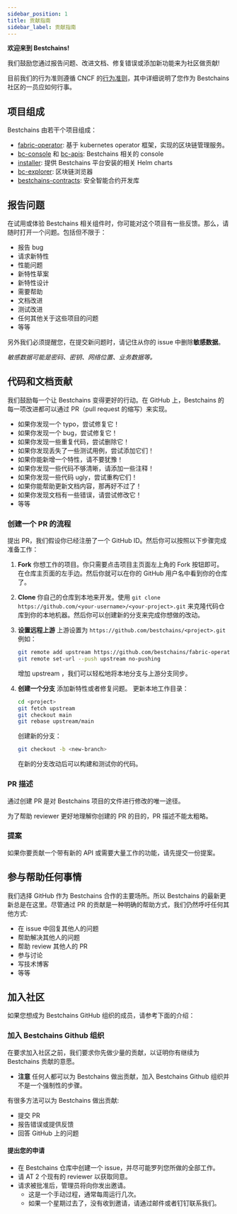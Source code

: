 ```yaml
---
sidebar_position: 1
title: 贡献指南
sidebar_label: 贡献指南
---
```

**欢迎来到 Bestchains!**

我们鼓励您通过报告问题、改进文档、修复错误或添加新功能来为社区做贡献!

目前我们的行为准则遵循 CNCF 的[行为准则](https://github.com/cncf/foundation/blob/main/code-of-conduct.md)，其中详细说明了您作为 Bestchains 社区的一员应如何行事。

## 项目组成

Bestchains 由若干个项目组成：

- [fabric-operator](https://github.com/bestchains/fabric-operator): 基于 kubernetes operator 框架，实现的区块链管理服务。
- [bc-console](https://github.com/bestchains/bc-console) 和 [bc-apis](https://github.com/bestchains/bc-apis): Bestchains 相关的 console
- [installer](https://github.com/bestchains/installer): 提供 Bestchains 平台安装的相关 Helm charts
- [bc-explorer](https://github.com/bestchains/bc-explorer): 区块链浏览器
- [bestchains-contracts](https://github.com/bestchains/bestchains-contracts): 安全智能合约开发库

## 报告问题

在试用或体验 Bestchains 相关组件时，你可能对这个项目有一些反馈。那么，请随时打开一个问题。包括但不限于：

- 报告 bug
- 请求新特性
- 性能问题
- 新特性草案
- 新特性设计
- 需要帮助
- 文档改进
- 测试改进
- 任何其他关于这些项目的问题
- 等等

另外我们必须提醒您，在提交新问题时，请记住从你的 issue 中删除**敏感数据**。

*敏感数据可能是密码、密钥、网络位置、业务数据等。*

## 代码和文档贡献

我们鼓励每一个让 Bestchains 变得更好的行动。在 GitHub 上，Bestchains 的每一项改进都可以通过 PR（pull request 的缩写）来实现。

- 如果你发现一个 typo，尝试修复它！
- 如果你发现一个 bug，尝试修复它！
- 如果你发现一些重复代码，尝试删除它！
- 如果你发现丢失了一些测试用例，尝试添加它们！
- 如果你能新增一个特性，请不要犹豫！
- 如果你发现一些代码不够清晰，请添加一些注释！
- 如果你发现一些代码 ugly，尝试重构它们！
- 如果你能帮助更新文档内容，那再好不过了！
- 如果你发现文档有一些错误，请尝试修改它！
- 等等

### 创建一个 PR 的流程

提出 PR，我们假设你已经注册了一个 GitHub ID。然后你可以按照以下步骤完成准备工作：

1. **Fork** 你想工作的项目。你只需要点击项目主页面左上角的 Fork 按钮即可。
   在仓库主页面的左手边。然后你就可以在你的 GitHub 用户名中看到你的仓库了。
2. **Clone** 你自己的仓库到本地来开发。使用 `git clone https://github.com/<your-username>/<your-project>.git` 来克隆代码仓库到你的本地机器。然后你可以创建新的分支来完成你想做的改动。
3. **设置远程上游** 上游设置为 `https://github.com/bestchains/<project>.git`
   例如：

   ```bash
   git remote add upstream https://github.com/bestchains/fabric-operator.git
   git remote set-url --push upstream no-pushing
   ```

   增加 upstream ，我们可以轻松地将本地分支与上游分支同步。
4. **创建一个分支** 添加新特性或者修复问题。
   更新本地工作目录：

   ```bash
   cd <project>
   git fetch upstream
   git checkout main
   git rebase upstream/main
   ```

   创建新的分支：

   ```bash
   git checkout -b <new-branch>
   ```

   在新的分支改动后可以构建和测试你的代码。

### PR 描述

通过创建 PR 是对 Bestchains 项目的文件进行修改的唯一途径。

为了帮助 reviewer 更好地理解你创建的 PR 的目的，PR 描述不能太粗略。

### 提案

如果你要贡献一个带有新的 API 或需要大量工作的功能，请先提交一份提案。

## 参与帮助任何事情

我们选择 GitHub 作为 Bestchains 合作的主要场所。所以 Bestchains 的最新更新总是在这里。尽管通过 PR 的贡献是一种明确的帮助方式，我们仍然呼吁任何其他方式:

- 在 issue 中回复其他人的问题
- 帮助解决其他人的问题
- 帮助 review 其他人的 PR
- 参与讨论
- 写技术博客
- 等等

## 加入社区

如果您想成为 Bestchains GitHub 组织的成员，请参考下面的介绍：

### 加入 Bestchains Github 组织

在要求加入社区之前，我们要求你先做少量的贡献，以证明你有继续为 Bestchains 贡献的意愿。

- **注意** 任何人都可以为 Bestchains 做出贡献，加入 Bestchains Github 组织并不是一个强制性的步骤。

有很多方法可以为 Bestchains 做出贡献:

- 提交 PR
- 报告错误或提供反馈
- 回答 GitHub 上的问题

#### 提出您的申请

- 在 Bestchains 仓库中创建一个 issue，并尽可能罗列您所做的全部工作。
- 请 AT 2 个现有的 reviewer 以获取同意。
- 请求被批准后，管理员将向你发出邀请。
  - 这是一个手动过程，通常每周运行几次。
  - 如果一个星期过去了，没有收到邀请，请通过邮件或者钉钉联系我们。
